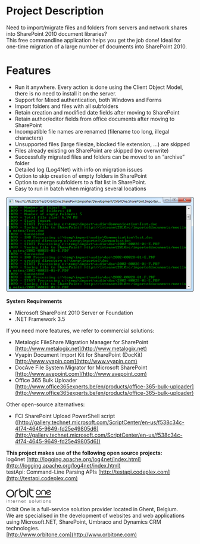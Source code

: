 # Project Description

Need to import/migrate files and folders from servers and network shares into SharePoint 2010 document libraries?  
This free commandline application helps you get the job done! Ideal for one-time migration of a large number of documents into SharePoint 2010.

# Features

* Run it anywhere. Every action is done using the Client Object Model, there is no need to install it on the server.
* Support for Mixed authentication, both Windows and Forms
* Import folders and files with all subfolders
* Retain creation and modified date fields after moving to SharePoint
* Retain author/editor fields from office documents after moving to SharePoint
* Incompatible file names are renamed (filename too long, illegal characters)
* Unsupported files (large filesize, blocked file extension, …) are skipped
* Files already existing on SharePoint are skipped (no overwrite)
* Successfully migrated files and folders can be moved to an “archive” folder
* Detailed log (Log4Net) with info on migration issues
* Option to skip creation of empty folders in SharePoint
* Option to merge subfolders to a flat list in SharePoint.
* Easy to run in batch when migrating several locations

  
![](img/Home_logging2.png "Home_logging2.png")  
  
**System Requirements**

* Microsoft SharePoint 2010 Server or Foundation
* .NET Framework 3.5

  
If you need more features, we refer to commercial solutions:

* Metalogic FileShare Migration Manager for SharePoint [http://www.metalogix.net](http://www.metalogix.net)
* Vyapin Document Import Kit for SharePoint (DocKit) [http://www.vyapin.com](http://www.vyapin.com)
* DocAve File System Migrator for Microsoft SharePoint [http://www.avepoint.com](http://www.avepoint.com)
* Office 365 Bulk Uploader [http://www.office365experts.be/en/products/office-365-bulk-uploader](http://www.office365experts.be/en/products/office-365-bulk-uploader)

  
Other open-source alternatives:

* FCI SharePoint Upload PowerShell script ([http://gallery.technet.microsoft.com/ScriptCenter/en-us/f538c34c-4f74-4645-9649-fd25e49805d6](http://gallery.technet.microsoft.com/ScriptCenter/en-us/f538c34c-4f74-4645-9649-fd25e49805d6))

  
  
**This project makes use of the following open source projects:**  
log4net [http://logging.apache.org/log4net/index.html](http://logging.apache.org/log4net/index.html)  
testApi: Command-Line Parsing APIs [http://testapi.codeplex.com](http://testapi.codeplex.com)  
  
![](img/Home_logo_orbit_120_black.gif "Home_logo_orbit_120_black.gif")  
Orbit One is a full-service solution provider located in Ghent, Belgium.  
We are specialised in the development of websites and web applications using Microsoft.NET, SharePoint, Umbraco and Dynamics CRM technologies.  
[http://www.orbitone.com](http://www.orbitone.com)